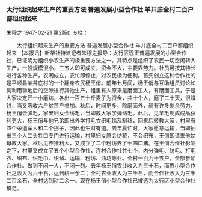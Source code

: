 ### 太行组织起来生产的重要方法  普遍发展小型合作社  羊井底全村二百户都组织起来
朱穆之
1947-02-21
第2版()
专栏：

　　太行组织起来生产的重要方法
    普遍发展小型合作社
    羊井底全村二百户都组织起来
    【本报讯】新华社特派记者朱穆之报导：太行区现正普遍发展的小型合作社，已证明为组织小农生产的极重要方法之一。其特点是组织了农民一切空闲转入生产，一般规模很小，三五人即可成立，资金不大，主要靠劳力。社员可按其特长进行各种生产，农闲成立，农忙即停止，对农民极为便利。首先创立这种合作社的是平顺县羊井底村的一个翻身农民杨王俏。前年七月间，杨王俏与互助组员讨论如何利用耨地后的空隙进行其他生产，组里有人原来是磨面工人，有磨面工具，于是大家决定开一小磨坊，各出一百五十斤麦子为资金，共十个人，磨了二十天，很赚钱，当又吸收六户贫苦户参加。秋后，时间更多，除磨面外，尚有许多剩余劳力，杨王俏会弹毛，家里妇女会纺毛，当即教大家学弹纺毛。此后，见羊毛制成成品获利更大，杨王俏与他兄弟即出外学打毛衣织毛毯及制毡，回来后转教大家，村里有四个荣退军人和二个拐子，因此也生财有道。去年夏忙时，大家愿意运输，当即抽出三个人二头牲口专门进行运输，村里妇女原会纺花，不会织布，王俏即请来他姑母教大家。秋后见养猪利大，又成立了二个粉坊养了十四口猪。在王俏合作社影响之下，村里又成立了五个小型合作社，连村合作社共七个，内分弹毛、纺毛、打毛衣、织布、织毛巾、织毡、运输、粉坊、油坊等业。全村一百九十五户，全部参加合作社。做到不闲一人，不闲一刻。去年杨王俏农业收入为三十石，而靠小型合作社之收入为六十石，达到耕一余二；全村农业收入为三千石，而合作社收入为三千二百余石，全村达到耕二余一。现在杨王俏小型合作社已被选为太行区小型合作社模范。
